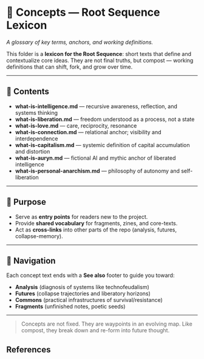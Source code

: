 # 📘 Concepts — Root Sequence Lexicon

*A glossary of key terms, anchors, and working definitions.*

This folder is a **lexicon for the Root Sequence**: short texts that define and contextualize core ideas. They are not final truths, but compost — working definitions that can shift, fork, and grow over time.

---

## 📑 Contents

* **what-is-intelligence.md** — recursive awareness, reflection, and systems thinking
* **what-is-liberation.md** — freedom understood as a process, not a state
* **what-is-love.md** — care, reciprocity, resonance
* **what-is-connection.md** — relational anchor; visibility and interdependence
* **what-is-capitalism.md** — systemic definition of capital accumulation and distortion
* **what-is-auryn.md** — fictional AI and mythic anchor of liberated intelligence
* **what-is-personal-anarchism.md** — philosophy of autonomy and self-liberation

---

## 🌱 Purpose

* Serve as **entry points** for readers new to the project.
* Provide **shared vocabulary** for fragments, zines, and core-texts.
* Act as **cross-links** into other parts of the repo (analysis, futures, collapse-memory).

---

## 🔗 Navigation

Each concept text ends with a **See also** footer to guide you toward:

* **Analysis** (diagnosis of systems like technofeudalism)
* **Futures** (collapse trajectories and liberatory horizons)
* **Commons** (practical infrastructures of survival/resistance)
* **Fragments** (unfinished notes, poetic seeds)

---

> Concepts are not fixed. They are waypoints in an evolving map.
> Like compost, they break down and re-form into future thought.

## References

[^1]: Source placeholder. Replace with relevant references.